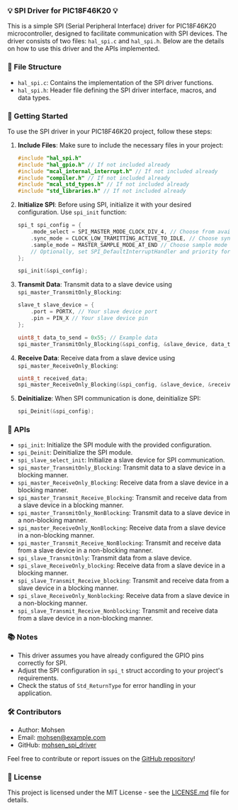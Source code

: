 ### 💡 SPI Driver for PIC18F46K20 💡

This is a simple SPI (Serial Peripheral Interface) driver for PIC18F46K20 microcontroller, designed to facilitate communication with SPI devices. The driver consists of two files: `hal_spi.c` and `hal_spi.h`. Below are the details on how to use this driver and the APIs implemented.

### 📂 File Structure

- `hal_spi.c`: Contains the implementation of the SPI driver functions.
- `hal_spi.h`: Header file defining the SPI driver interface, macros, and data types.

### 🚀 Getting Started

To use the SPI driver in your PIC18F46K20 project, follow these steps:

1. **Include Files**: Make sure to include the necessary files in your project:

    ```c
    #include "hal_spi.h"
    #include "hal_gpio.h" // If not included already
    #include "mcal_internal_interrupt.h" // If not included already
    #include "compiler.h" // If not included already
    #include "mcal_std_types.h" // If not included already
    #include "std_libraries.h" // If not included already
    ```

2. **Initialize SPI**: Before using SPI, initialize it with your desired configuration. Use `spi_init` function:

    ```c
    spi_t spi_config = {
        .mode_select = SPI_MASTER_MODE_CLOCK_DIV_4, // Choose from available modes
        .sync_mode = CLOCK_LOW_TRAMITTING_ACTIVE_TO_IDLE, // Choose sync mode
        .sample_mode = MASTER_SAMPLE_MODE_AT_END // Choose sample mode
        // Optionally, set SPI_DefaultInterruptHandler and priority for interrupt handling
    };

    spi_init(&spi_config);
    ```

3. **Transmit Data**: Transmit data to a slave device using `spi_master_TransmitOnly_Blocking`:

    ```c
    slave_t slave_device = {
        .port = PORTX, // Your slave device port
        .pin = PIN_X // Your slave device pin
    };

    uint8_t data_to_send = 0x55; // Example data
    spi_master_TransmitOnly_Blocking(&spi_config, &slave_device, data_to_send);
    ```

4. **Receive Data**: Receive data from a slave device using `spi_master_ReceiveOnly_Blocking`:

    ```c
    uint8_t received_data;
    spi_master_ReceiveOnly_Blocking(&spi_config, &slave_device, &received_data);
    ```

5. **Deinitialize**: When SPI communication is done, deinitialize SPI:

    ```c
    spi_Deinit(&spi_config);
    ```

### 📝 APIs

- `spi_init`: Initialize the SPI module with the provided configuration.
- `spi_Deinit`: Deinitialize the SPI module.
- `spi_slave_select_init`: Initialize a slave device for SPI communication.
- `spi_master_TransmitOnly_Blocking`: Transmit data to a slave device in a blocking manner.
- `spi_master_ReceiveOnly_Blocking`: Receive data from a slave device in a blocking manner.
- `spi_master_Transmit_Receive_Blocking`: Transmit and receive data from a slave device in a blocking manner.
- `spi_master_TransmitOnly_NonBlocking`: Transmit data to a slave device in a non-blocking manner.
- `spi_master_ReceiveOnly_NonBlocking`: Receive data from a slave device in a non-blocking manner.
- `spi_master_Transmit_Receive_NonBlocking`: Transmit and receive data from a slave device in a non-blocking manner.
- `spi_slave_TransmitOnly`: Transmit data from a slave device.
- `spi_slave_ReceiveOnly_blocking`: Receive data from a slave device in a blocking manner.
- `spi_slave_Transmit_Receive_blocking`: Transmit and receive data from a slave device in a blocking manner.
- `spi_slave_ReceiveOnly_Nonblocking`: Receive data from a slave device in a non-blocking manner.
- `spi_slave_Transmit_Receive_Nonblocking`: Transmit and receive data from a slave device in a non-blocking manner.

### 📚 Notes

- This driver assumes you have already configured the GPIO pins correctly for SPI.
- Adjust the SPI configuration in `spi_t` struct according to your project's requirements.
- Check the status of `Std_ReturnType` for error handling in your application.

### 🛠️ Contributors

- Author: Mohsen
- Email: [mohsen@example.com](mailto:mohsen@example.com)
- GitHub: [mohsen_spi_driver](https://github.com/mohsen_spi_driver)

Feel free to contribute or report issues on the [GitHub repository](https://github.com/mohsen_spi_driver)!

### 📃 License

This project is licensed under the MIT License - see the [LICENSE.md](LICENSE.md) file for details.
